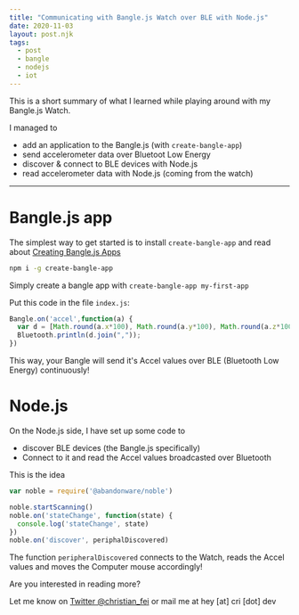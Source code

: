 ```yaml
---
title: "Communicating with Bangle.js Watch over BLE with Node.js"
date: 2020-11-03
layout: post.njk
tags:
  - post
  - bangle
  - nodejs
  - iot
---
```


This is a short summary of what I learned while playing around with my Bangle.js Watch.

I managed to

- add an application to the Bangle.js (with `create-bangle-app`)
- send accelerometer data over Bluetoot Low Energy
- discover & connect to BLE devices with Node.js
- read accelerometer data with Node.js (coming from the watch)

---

# Bangle.js app

The simplest way to get started is to install `create-bangle-app` and read about [Creating Bangle.js Apps](https://github.com/espruino/BangleApps/#getting-started)

```sh
npm i -g create-bangle-app
```

Simply create a bangle app with `create-bangle-app my-first-app`

Put this code in the file `index.js`:

```js
Bangle.on('accel',function(a) {
  var d = [Math.round(a.x*100), Math.round(a.y*100), Math.round(a.z*100)];
  Bluetooth.println(d.join(","));
})
```

This way, your Bangle will send it's Accel values over BLE (Bluetooth Low Energy) continuously!

# Node.js

On the Node.js side, I have set up some code to 

- discover BLE devices (the Bangle.js specifically)
- Connect to it and read the Accel values broadcasted over Bluetooth

This is the idea

```js
var noble = require('@abandonware/noble')

noble.startScanning()
noble.on('stateChange', function(state) {
  console.log('stateChange', state)
})
noble.on('discover', periphalDiscovered)
```

The function `peripheralDiscovered` connects to the Watch, reads the Accel values and moves the Computer mouse accordingly!

Are you interested in reading more?

Let me know on [Twitter @christian_fei](https://twitter.com/christian_fei) or mail me at hey [at] cri [dot] dev
